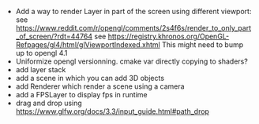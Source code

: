 - Add a way to render Layer in part of the screen using different viewport:
see https://www.reddit.com/r/opengl/comments/2s4f6s/render_to_only_part_of_screen/?rdt=44764
see https://registry.khronos.org/OpenGL-Refpages/gl4/html/glViewportIndexed.xhtml
This might need to bump up to opengl 4.1
- Uniformize opengl versionning. cmake var directly copying to shaders?
- add layer stack
- add a scene in which you can add 3D objects
- add Renderer which render a scene using a camera
- add a FPSLayer to display fps in runtime
- drag and drop using https://www.glfw.org/docs/3.3/input_guide.html#path_drop
